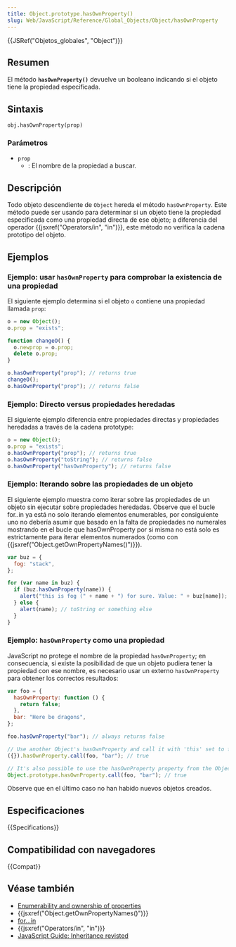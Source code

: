 ```yaml
---
title: Object.prototype.hasOwnProperty()
slug: Web/JavaScript/Reference/Global_Objects/Object/hasOwnProperty
---
```


{{JSRef("Objetos_globales", "Object")}}

## Resumen

El método **`hasOwnProperty()`** devuelve un booleano indicando si el objeto tiene la propiedad especificada.

## Sintaxis

```
obj.hasOwnProperty(prop)
```

### Parámetros

- `prop`
  - : El nombre de la propiedad a buscar.

## Descripción

Todo objeto descendiente de `Object` hereda el método `hasOwnProperty`. Este método puede ser usando para determinar si un objeto tiene la propiedad especificada como una propiedad directa de ese objeto; a diferencia del operador {{jsxref("Operators/in", "in")}}, este método no verifica la cadena prototipo del objeto.

## Ejemplos

### Ejemplo: usar `hasOwnProperty` para comprobar la existencia de una propiedad

El siguiente ejemplo determina si el objeto `o` contiene una propiedad llamada `prop`:

```js
o = new Object();
o.prop = "exists";

function changeO() {
  o.newprop = o.prop;
  delete o.prop;
}

o.hasOwnProperty("prop"); // returns true
changeO();
o.hasOwnProperty("prop"); // returns false
```

### Ejemplo: Directo versus propiedades heredadas

El siguiente ejemplo diferencia entre propiedades directas y propiedades heredadas a través de la cadena prototype:

```js
o = new Object();
o.prop = "exists";
o.hasOwnProperty("prop"); // returns true
o.hasOwnProperty("toString"); // returns false
o.hasOwnProperty("hasOwnProperty"); // returns false
```

### Ejemplo: Iterando sobre las propiedades de un objeto

El siguiente ejemplo muestra como iterar sobre las propiedades de un objeto sin ejecutar sobre propiedades heredadas. Observe que el bucle for..in ya está no solo iterando elementos enumerables, por consiguiente uno no debería asumir que basado en la falta de propiedades no numerales mostrando en el bucle que hasOwnProperty por si misma no está solo es estrictamente para iterar elementos numerados (como con {{jsxref("Object.getOwnPropertyNames()")}}).

```js
var buz = {
  fog: "stack",
};

for (var name in buz) {
  if (buz.hasOwnProperty(name)) {
    alert("this is fog (" + name + ") for sure. Value: " + buz[name]);
  } else {
    alert(name); // toString or something else
  }
}
```

### Ejemplo: `hasOwnProperty` como una propiedad

JavaScript no protege el nombre de la propiedad `hasOwnProperty`; en consecuencia, si existe la posibilidad de que un objeto pudiera tener la propiedad con ese nombre, es necesario usar un externo `hasOwnProperty` para obtener los correctos resultados:

```js
var foo = {
  hasOwnProperty: function () {
    return false;
  },
  bar: "Here be dragons",
};

foo.hasOwnProperty("bar"); // always returns false

// Use another Object's hasOwnProperty and call it with 'this' set to foo
({}).hasOwnProperty.call(foo, "bar"); // true

// It's also possible to use the hasOwnProperty property from the Object property for this purpose
Object.prototype.hasOwnProperty.call(foo, "bar"); // true
```

Observe que en el último caso no han habido nuevos objetos creados.

## Especificaciones

{{Specifications}}

## Compatibilidad con navegadores

{{Compat}}

## Véase también

- [Enumerability and ownership of properties](/es/docs/Enumerability_and_ownership_of_properties)
- {{jsxref("Object.getOwnPropertyNames()")}}
- [for...in](/es/docs/Web/JavaScript/Reference/Statements/for...in)
- {{jsxref("Operators/in", "in")}}
- [JavaScript Guide: Inheritance revisted](/es/docs/Web/JavaScript/Guide/Inheritance_Revisited)
